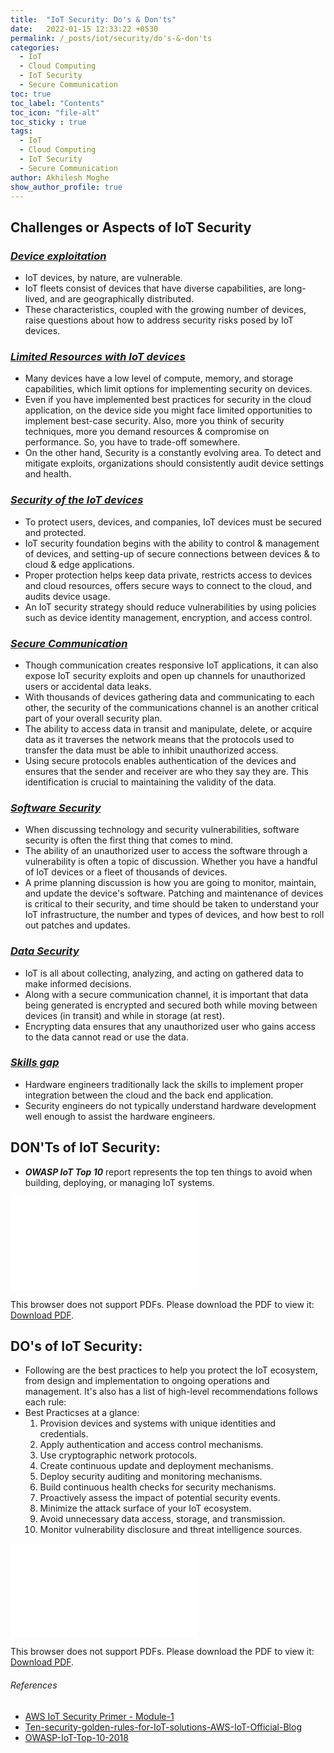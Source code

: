 ```yaml
---
title:  "IoT Security: Do's & Don'ts"
date:   2022-01-15 12:33:22 +0530
permalink: /_posts/iot/security/do's-&-don'ts
categories:
  - IoT
  - Cloud Computing
  - IoT Security
  - Secure Communication
toc: true
toc_label: "Contents"
toc_icon: "file-alt"
toc_sticky : true
tags:
  - IoT
  - Cloud Computing
  - IoT Security
  - Secure Communication
author: Akhilesh Moghe
show_author_profile: true
---
```


## Challenges or Aspects of IoT Security
### *<u>Device exploitation</u>*
- IoT devices, by nature, are vulnerable.
- IoT fleets consist of devices that have diverse capabilities, are long-lived, and are geographically distributed.
- These characteristics, coupled with the growing number of devices, raise questions about how to address security risks posed by IoT devices.

### *<u>Limited Resources with IoT devices</u>*
- Many devices have a low level of compute, memory, and storage capabilities, which limit options for implementing security on devices.
- Even if you have implemented best practices for security in the cloud application, on the device side you might face limited opportunities to implement best-case security. Also, more you think of security techniques, more you demand resources & compromise on performance. So, you have to trade-off somewhere.
- On the other hand, Security is a constantly evolving area. To detect and mitigate exploits, organizations should consistently audit device settings and health.

### *<u>Security of the IoT devices</u>*
- To protect users, devices, and companies, IoT devices must be secured and protected.
- IoT security foundation begins with the ability to control & management of devices, and setting-up of secure connections between devices & to cloud & edge applications.
- Proper protection helps keep data private, restricts access to devices and cloud resources, offers secure ways to connect to the cloud, and audits device usage.
- An IoT security strategy should reduce vulnerabilities by using policies such as device identity management, encryption, and access control.

### *<u>Secure Communication</u>*
- Though communication creates responsive IoT applications, it can also expose IoT security exploits and open up channels for unauthorized users or accidental data leaks.
- With thousands of devices gathering data and communicating to each other, the security of the communications channel is an another critical part of your overall security plan.
- The ability to access data in transit and manipulate, delete, or acquire data as it traverses the network means that the protocols used to transfer the data must be able to inhibit unauthorized access.
- Using secure protocols enables authentication of the devices and ensures that the sender and receiver are who they say they are. This identification is crucial to maintaining the validity of the data.

### *<u>Software Security</u>*
- When discussing technology and security vulnerabilities, software security is often the first thing that comes to mind.
- The ability of an unauthorized user to access the software through a vulnerability is often a topic of discussion. Whether you have a handful of IoT devices or a fleet of thousands of devices.
- A prime planning discussion is how you are going to monitor, maintain, and update the device's software. Patching and maintenance of devices is critical to their security, and time should be taken to understand your IoT infrastructure, the number and types of devices, and how best to roll out patches and updates.

### *<u>Data Security</u>*
- IoT is all about collecting, analyzing, and acting on gathered data to make informed decisions.
- Along with a secure communication channel, it is important that data being generated is encrypted and secured both while moving between devices (in transit) and while in storage (at rest).
- Encrypting data ensures that any unauthorized user who gains access to the data cannot read or use the data.

### *<u>Skills gap</u>*
- Hardware engineers traditionally lack the skills to implement proper integration between the cloud and the back end application.
- Security engineers do not typically understand hardware development well enough to assist the hardware engineers.

## DON'Ts of IoT Security:
- __*OWASP IoT Top 10*__ report represents the top ten things to avoid when building, deploying, or managing IoT systems.
<object data="/assets/docs/iot/security/OWASP-IoT-Top-10-2018.pdf" type="application/pdf" width="800px" height="1165px">
  <embed src="/assets/docs/iot/security/OWASP-IoT-Top-10-2018.pdf">
      <p>This browser does not support PDFs. Please download the PDF to view it: <a href="/assets/docs/iot/security/OWASP-IoT-Top-10-2018.pdf">Download PDF</a>.</p>
  </embed>
</object>


## DO's of IoT Security:
- Following are the best practices to help you protect the IoT ecosystem, from design and implementation to ongoing operations and management. It's also has a list of high-level recommendations follows each rule:
- Best Practicses at a glance:
  1. Provision devices and systems with unique identities and credentials.
  2. Apply authentication and access control mechanisms.
  3. Use cryptographic network protocols.
  4. Create continuous update and deployment mechanisms.
  5. Deploy security auditing and monitoring mechanisms.
  6. Build continuous health checks for security mechanisms.
  7. Proactively assess the impact of potential security events.
  8. Minimize the attack surface of your IoT ecosystem.
  9. Avoid unnecessary data access, storage, and transmission.
  10. Monitor vulnerability disclosure and threat intelligence sources.

<object data="/assets/docs/iot/security/Ten-security-golden-rules-for-IoT-solutions-AWS-IoT-Official-Blog.pdf" type="application/pdf" width="800px" height="1100px">
  <embed src="/assets/docs/iot/security/Ten-security-golden-rules-for-IoT-solutions-AWS-IoT-Official-Blog.pdf">
      <p>This browser does not support PDFs. Please download the PDF to view it: <a href="/assets/docs/iot/security/Ten-security-golden-rules-for-IoT-solutions-AWS-IoT-Official-Blog.pdf">Download PDF</a>.</p>
  </embed>
</object>

###### References
- [AWS IoT Security Primer - Module-1]()
- [Ten-security-golden-rules-for-IoT-solutions-AWS-IoT-Official-Blog](https://aws.amazon.com/blogs/iot/ten-security-golden-rules-for-iot-solutions/)
- [OWASP-IoT-Top-10-2018](https://wiki.owasp.org/index.php/OWASP_Internet_of_Things_Project#tab=Main)


